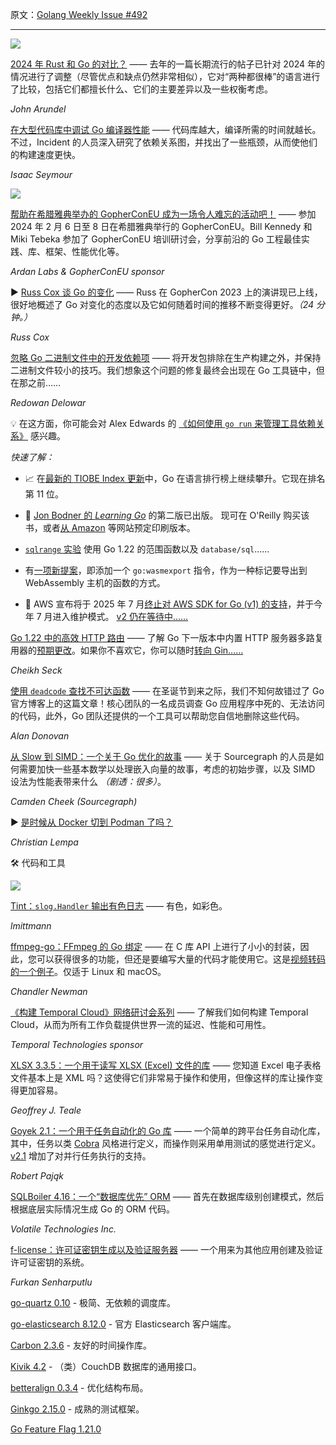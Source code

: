 原文：[Golang Weekly Issue #492](https://golangweekly.com/issues/492)

---

[![](https://res.cloudinary.com/cpress/image/upload/w_1280,e_sharpen:60/t09miiozkfvedpu1ur45.jpg)](https://golangweekly.com/link/150277/web)  


[2024 年 Rust 和 Go 的对比？](https://golangweekly.com/link/150277/web "bitfieldconsulting.com") —— 去年的一篇长期流行的帖子已针对 2024 年的情况进行了调整（尽管优点和缺点仍然非常相似），它对“两种都很棒”的语言进行了比较，包括它们都擅长什么、它们的主要差异以及一些权衡考虑。

_John Arundel_ 
  

[在大型代码库中调试 Go 编译器性能](https://golangweekly.com/link/150278/web "incident.io") —— 代码库越大，编译所需的时间就越长。不过，Incident 的人员深入研究了依赖关系图，并找出了一些瓶颈，从而使他们的构建速度更快。

_Isaac Seymour_ 


[![](https://copm.s3.amazonaws.com/9bd98a7f.png)](https://golangweekly.com/link/150276/web) 

[帮助在希腊雅典举办的 GopherConEU 成为一场令人难忘的活动吧！](https://golangweekly.com/link/150276/web "events.ardanlabs.com") —— 参加 2024 年 2 月 6 日至 8 日在希腊雅典举行的 GopherConEU。Bill Kennedy 和 Miki Tebeka 参加了 GopherConEU 培训研讨会，分享前沿的 Go 工程最佳实践、库、框架、性能优化等。

_Ardan Labs & GopherConEU sponsor_


▶ [Russ Cox 谈 Go 的变化](https://golangweekly.com/link/150279/web "www.youtube.com") —— Russ 在 GopherCon 2023 上的演讲现已上线，很好地概述了 Go 对变化的态度以及它如何随着时间的推移不断变得更好。_（24 分钟。）_ 

_Russ Cox_ 


[忽略 Go 二进制文件中的开发依赖项](https://golangweekly.com/link/150280/web "rednafi.com") —— 将开发包排除在生产构建之外，并保持二进制文件较小的技巧。我们想象这个问题的修复最终会出现在 Go 工具链中，但在那之前……

_Redowan Delowar_ 


💡 在这方面，你可能会对 Alex Edwards 的 [《如何使用 `go run` 来管理工具依赖关系》](https://golangweekly.com/link/150281/web) 感兴趣。  
  

_快速了解：_

  * 📈 在[最新的 TIOBE Index 更新](https://golangweekly.com/link/150282/web)中，Go 在语言排行榜上继续攀升。它现在排名第 11 位。

  * 📗 [Jon Bodner 的 _Learning Go_](https://golangweekly.com/link/150312/web) 的第二版已出版。 现可在 O'Reilly 购买该书，或者[从 Amazon](https://golangweekly.com/link/150313/web) 等网站预定印刷版本。

  * [`sqlrange` 实验](https://golangweekly.com/link/150283/web) 使用 Go 1.22 的范围函数以及 `database/sql`……

  * 有[一项新提案](https://golangweekly.com/link/150284/web)，即添加一个 `go:wasmexport` 指令，作为一种标记要导出到 WebAssembly 主机的函数的方式。

  * 👋 AWS 宣布将于 2025 年 7 月[终止对 AWS SDK for Go (v1) 的支持](https://golangweekly.com/link/150286/web)，并于今年 7 月进入维护模式。 [v2 仍在等待中……](https://golangweekly.com/link/150287/web)


[Go 1.22 中的高效 HTTP 路由](https://golangweekly.com/link/150288/web "www.talkativedev.com") —— 了解 Go 下一版本中内置 HTTP 服务器多路复用器的[预期更改](https://golangweekly.com/link/150289/web)。如果你不喜欢它，你可以随时[转向 Gin……](https://golangweekly.com/link/150290/web)

_Cheikh Seck_ 
  

[使用 `deadcode` 查找不可达函数](https://golangweekly.com/link/150291/web "go.dev") —— 在圣诞节到来之际，我们不知何故错过了 Go 官方博客上的这篇文章！核心团队的一名成员调查 Go 应用程序中死的、无法访问的代码，此外，Go 团队还提供的一个工具可以帮助您自信地删除这些代码。

_Alan Donovan_ 



[从 Slow 到 SIMD：一个关于 Go 优化的故事](https://golangweekly.com/link/150292/web "sourcegraph.com") —— 关于 Sourcegraph 的人员是如何需要加快一些基本数学以处理嵌入向量的故事，考虑的初始步骤，以及 SIMD 设法为性能表带来什么 _（剧透：很多）_。

_Camden Cheek (Sourcegraph)_ 


▶ [是时候从 Docker 切到 Podman 了吗？](https://golangweekly.com/link/150293/web "www.youtube.com")

_Christian Lempa_ 


🛠 代码和工具

[![](https://res.cloudinary.com/cpress/image/upload/w_1280,e_sharpen:60,q_auto/o3u1xsgb3kk90hmybggs.jpg)](https://golangweekly.com/link/150294/web)  

[Tint：`slog.Handler` 输出有色日志](https://golangweekly.com/link/150294/web "github.com") —— 有色，如彩色。

_lmittmann_ 


[ffmpeg-go：FFmpeg 的 Go 绑定](https://golangweekly.com/link/150295/web "github.com") —— 在 C 库 API 上进行了小小的封装，因此，您可以获得很多的功能，但还是要编写大量的代码才能使用它。这是[视频转码的一个例子](https://golangweekly.com/link/150296/web)。仅适于 Linux 和 macOS。

_Chandler Newman_ 


[《构建 Temporal Cloud》网络研讨会系列](https://golangweekly.com/link/150297/web "t.mp") —— 了解我们如何构建 Temporal Cloud，从而为所有工作负载提供世界一流的延迟、性能和可用性。

_Temporal Technologies sponsor_


[XLSX 3.3.5：一个用于读写 XLSX (Excel) 文件的库](https://golangweekly.com/link/150298/web "github.com") —— 您知道 Excel 电子表格文件基本上是 XML 吗？这使得它们非常易于操作和使用，但像这样的库让操作变得更加容易。

_Geoffrey J. Teale_ 


[Goyek 2.1：一个用于任务自动化的 Go 库](https://golangweekly.com/link/150299/web "github.com") —— 一个简单的跨平台任务自动化库，其中，任务以类 [Cobra](https://golangweekly.com/link/150300/web) 风格进行定义，而操作则采用单用测试的感觉进行定义。[v2.1](https://golangweekly.com/link/150301/web) 增加了对并行任务执行的支持。

_Robert Pająk_ 


[SQLBoiler 4.16：一个“数据库优先” ORM](https://golangweekly.com/link/150302/web "github.com") —— 首先在数据库级别创建模式，然后根据底层实际情况生成 Go 的 ORM 代码。 

_Volatile Technologies Inc._ 


[f-license：许可证密钥生成以及验证服务器](https://golangweekly.com/link/150303/web "github.com") —— 一个用来为其他应用创建及验证许可证密钥的系统。

_Furkan Senharputlu_ 


[go-quartz 0.10](https://golangweekly.com/link/150304/web) - 极简、无依赖的调度库。

[go-elasticsearch 8.12.0](https://golangweekly.com/link/150305/web) - 官方 Elasticsearch 客户端库。

[Carbon 2.3.6](https://golangweekly.com/link/150306/web) - 友好的时间操作库。

[Kivik 4.2](https://golangweekly.com/link/150307/web) - （类）CouchDB 数据库的通用接口。

[betteralign 0.3.4](https://golangweekly.com/link/150308/web) - 优化结构布局。

[Ginkgo 2.15.0](https://golangweekly.com/link/150309/web) - 成熟的测试框架。


[Go Feature Flag 1.21.0](https://golangweekly.com/link/150310/web)

